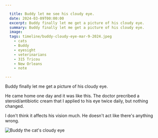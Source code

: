 ```yaml
---

  title: Buddy let me see his cloudy eye.
  date: 2024-03-09T00:00:00
  excerpt: Buddy finally let me get a picture of his cloudy eye.
  summary: Buddy finally let me get a picture of his cloudy eye.
  image: 
  tags: timeline/buddy-cloudy-eye-mar-9-2024.jpeg
    - cats
    - Buddy
    - eyesight
    - veterinarians
    - 315 Tricou
    - New Orleans
    - note

---
```


  Buddy finally let me get a picture of his cloudy eye.

  He came home one day and it was like this.
  The doctor precribed a steroid/antibiotic cream that I applied to his eye twice daily, but nothing changed.

  I don't think it affects his vision much. He doesn't act like there's anything wrong. 

  ![Buddy the cat's cloudy eye](/static/img/timeline/buddy-cloudy-eye-mar-9-2024.jpeg)


  